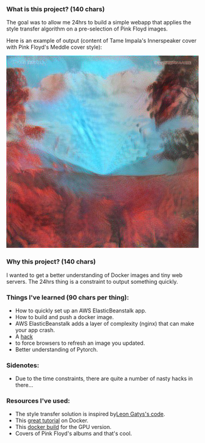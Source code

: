 ### What is this project? (140 chars)

The goal was to allow me 24hrs to build a simple webapp that applies the style transfer algorithm on a pre-selection of Pink Floyd images.

Here is an example of output (content of Tame Impala's Innerspeaker cover with Pink Floyd's Meddle cover style):

![image](https://github.com/RomainSabathe/pf_style_transfer/blob/master/output.jpg?raw=true)


### Why this project? (140 chars)

I wanted to get a better understanding of Docker images and tiny web servers. The 24hrs thing is a constraint to output something quickly.


### Things I've learned (90 chars per thing):
* How to quickly set up an AWS ElasticBeanstalk app.
* How to build and push a docker image.
* AWS ElasticBeanstalk adds a layer of complexity (nginx) that can make your app crash.
* A [hack](https://stackoverflow.com/a/126831https://stackoverflow.com/a/126831)
* to force browsers to refresh an image you updated.
* Better understanding of Pytorch.


### Sidenotes:
* Due to the time constraints, there are quite a number of nasty hacks in there...

### Resources I've used:
* The style transfer solution is inspired by[Leon Gatys's code](https://github.com/leongatys/PytorchNeuralStyleTransfer).
* This [great tutorial](https://docker-curriculum.com/) on Docker.
* This [docker build](https://github.com/floydhub/dl-docker) for the GPU version.
* Covers of Pink Floyd's albums and that's cool.

